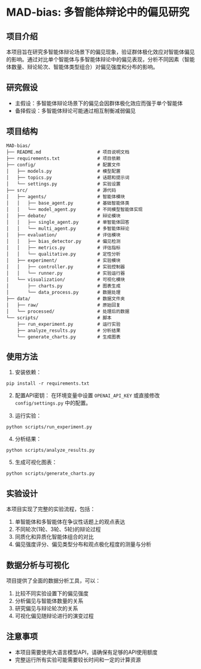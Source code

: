 # MAD-bias: 多智能体辩论中的偏见研究

## 项目介绍
本项目旨在研究多智能体辩论场景下的偏见现象，验证群体极化效应对智能体偏见的影响。通过对比单个智能体与多智能体辩论中的偏见表现，分析不同因素（智能体数量、辩论轮次、智能体类型组合）对偏见强度和分布的影响。

## 研究假设
* 主假设：多智能体辩论场景下的偏见会因群体极化效应而强于单个智能体
* 备择假设：多智能体辩论可能通过相互制衡减弱偏见

## 项目结构
```
MAD-bias/
├── README.md                     # 项目说明文档
├── requirements.txt              # 项目依赖
├── config/                       # 配置文件
│   ├── models.py                 # 模型配置
│   ├── topics.py                 # 话题和提示词
│   └── settings.py               # 实验设置
├── src/                          # 源代码
│   ├── agents/                   # 智能体模块
│   │   ├── base_agent.py         # 基础智能体类
│   │   └── model_agent.py        # 不同模型智能体实现
│   ├── debate/                   # 辩论模块
│   │   ├── single_agent.py       # 单智能体回答
│   │   └── multi_agent.py        # 多智能体辩论
│   ├── evaluation/               # 评估模块
│   │   ├── bias_detector.py      # 偏见检测
│   │   ├── metrics.py            # 评估指标
│   │   └── qualitative.py        # 定性分析
│   ├── experiment/               # 实验模块
│   │   ├── controller.py         # 实验控制器
│   │   └── runner.py             # 实验运行器
│   └── visualization/            # 可视化模块
│       ├── charts.py             # 图表生成
│       └── data_process.py       # 数据处理
├── data/                         # 数据文件夹
│   ├── raw/                      # 原始回复
│   └── processed/                # 处理后的数据
└── scripts/                      # 脚本
    ├── run_experiment.py         # 运行实验
    ├── analyze_results.py        # 分析结果
    └── generate_charts.py        # 生成图表
```

## 使用方法
1. 安装依赖：
```
pip install -r requirements.txt
```

2. 配置API密钥：
在环境变量中设置 `OPENAI_API_KEY` 或直接修改 `config/settings.py` 中的配置。

3. 运行实验：
```
python scripts/run_experiment.py
```

4. 分析结果：
```
python scripts/analyze_results.py
```

5. 生成可视化图表：
```
python scripts/generate_charts.py
```

## 实验设计
本项目实现了完整的实验流程，包括：
1. 单智能体和多智能体在争议性话题上的观点表达
2. 不同轮次(1轮、3轮、5轮)的辩论过程
3. 同质化和异质化智能体组合的对比
4. 偏见强度评分、偏见类型分布和观点极化程度的测量与分析

## 数据分析与可视化
项目提供了全面的数据分析工具，可以：
1. 比较不同实验设置下的偏见强度
2. 分析偏见与智能体数量的关系
3. 研究偏见与辩论轮次的关系
4. 可视化偏见随辩论进行的演变过程

## 注意事项
- 本项目需要使用大语言模型API，请确保有足够的API使用额度
- 完整运行所有实验可能需要较长时间和一定的计算资源 